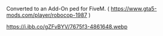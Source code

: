 Converted to an Add-On ped for FiveM.
( https://www.gta5-mods.com/player/robocop-1987 )

https://i.ibb.co/gZFvBYV/7675f3-4861648.webp
